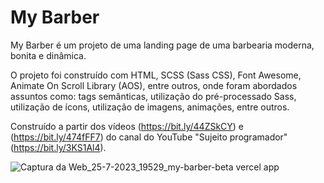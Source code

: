 # My Barber

My Barber é um projeto de uma landing page de uma barbearia moderna, bonita e dinâmica.

O projeto foi construído com HTML, SCSS (Sass CSS), Font Awesome, Animate On Scroll Library (AOS), entre outros, onde foram abordados assuntos como: tags semânticas, utilização do pré-processado Sass, utilização de ícons, utilização de imagens, animações, entre outros.

Construído a partir dos vídeos (https://bit.ly/44ZSkCY) e (https://bit.ly/474fFF7) do canal do YouTube "Sujeito programador" (https://bit.ly/3KS1Al4).

![Captura da Web_25-7-2023_19529_my-barber-beta vercel app](https://github.com/emersoncarneirodasilva/my-barber/assets/94311606/3c4bf413-d96a-4932-80d4-4d33586a00b0)

